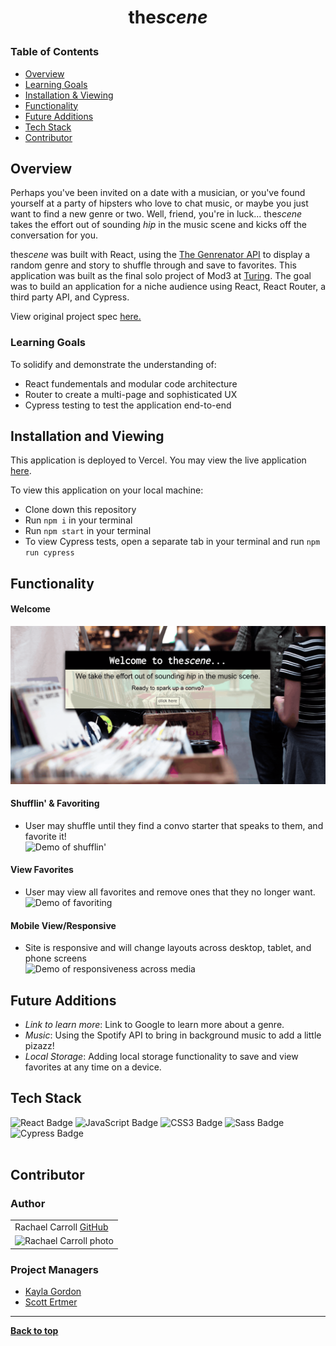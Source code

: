 
# <p align="center">the<i>scene</i></p>


### Table of Contents
- [Overview](#overview)
- [Learning Goals](#learning-goals)
- [Installation & Viewing](#installation-and-viewing)
- [Functionality](#functionality)
- [Future Additions](#future-additions)
- [Tech Stack](#tech-stack)
- [Contributor](#contributor)

## Overview

Perhaps you've been invited on a date with a musician, or you've found yourself at a party of hipsters who love to chat music, or maybe you just want to find a new genre or two. Well, friend, you're in luck... the<i>scene</i> takes the effort out of sounding *hip* in the music scene and kicks off the conversation for you.  

the<i>scene</i> was built with React, using the [The Genrenator API](https://binaryjazz.us/wp-json/genrenator/v1/story/) to display a random genre and story to shuffle through and save to favorites. This application was built as the final solo project of Mod3 at [Turing](turing.edu).  The goal was to build an application for a niche audience using React, React Router, a third party API, and Cypress.

View original project spec [here.](https://frontend.turing.edu/projects/module-3/niche-audience.html)

### Learning Goals

To solidify and demonstrate the understanding of:

- React fundementals and modular code architecture
- Router to create a multi-page and sophisticated UX
- Cypress testing to test the application end-to-end

## Installation and Viewing 

This application is deployed to Vercel. You may view the live application [here](https://the-scene.vercel.app/).

To view this application on your local machine:

- Clone down this repository
- Run `npm i` in your terminal
- Run `npm start` in your terminal
- To view Cypress tests, open a separate tab in your terminal and run `npm run cypress`

## Functionality 

#### Welcome <br>
![Demo of launch page](./src/images/welcome.gif) 

#### Shufflin' & Favoriting
- User may shuffle until they find a convo starter that speaks to them, and favorite it!<br>
![Demo of shufflin'](./src/images/shufflin.gif)


#### View Favorites
- User may view all favorites and remove ones that they no longer want. <br>
![Demo of favoriting](./src/images/favorites.gif)
 

#### Mobile View/Responsive
- Site is responsive and will change layouts across desktop, tablet, and phone screens<br>
![Demo of responsiveness across media](./src/images/mobile.gif)

## Future Additions

- *Link to learn more*: Link to Google to learn more about a genre. 
- *Music*: Using the Spotify API to bring in background music to add a little pizazz! 
- *Local Storage*: Adding local storage functionality to save and view favorites at any time on a device.

## Tech Stack

<div align="left">  
<img src="https://img.shields.io/badge/React-61DAFB?logo=react&logoColor=000&style=flat-square" alt="React Badge">
<img src="https://img.shields.io/badge/JavaScript-F7DF1E?logo=javascript&logoColor=000&style=flat-square" alt="JavaScript Badge">
<img src="https://img.shields.io/badge/CSS3-1572B6?logo=css3&logoColor=fff&style=flat-square" alt="CSS3 Badge">
<img src="https://img.shields.io/badge/Sass-C69?logo=sass&logoColor=fff&style=flat-square" alt="Sass Badge"> 
<img src="https://img.shields.io/badge/Cypress-17202C?logo=cypress&logoColor=fff&style=flat-square" alt="Cypress Badge"> 
</div> 

<br>

## Contributor
### Author
<table>
     <tr>
        <td> Rachael Carroll <a href="https://github.com/rachaelcarroll">GitHub</td>
      </tr>
      </tr>
<td><img src="https://avatars.githubusercontent.com/u/76228573?v=4" alt="Rachael Carroll photo"
width="150" height="auto" /></td>
    </tr>
</table>

### Project Managers
- [Kayla Gordon](https://github.com/kaylaewood)
- [Scott Ertmer](https://github.com/sertmer)

**************************************************************************

**[Back to top](#table-of-contents)**

